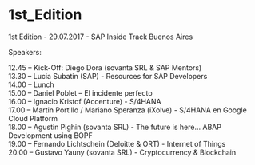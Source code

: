 # 1st_Edition
1st Edition - 29.07.2017 - SAP Inside Track Buenos Aires

Speakers:

12.45 – Kick-Off: Diego Dora (sovanta SRL & SAP Mentors)  
13.30 – Lucia Subatin (SAP) - Resources for SAP Developers  
14.00 – Lunch  
15.00 – Daniel Poblet – El incidente perfecto  
16.00 – Ignacio Kristof (Accenture) - S/4HANA  
17.00 – Martin Portillo / Mariano Speranza (iXolve) - S/4HANA en Google Cloud Platform  
18.00 – Agustin Pighin (sovanta SRL) - The future is here… ABAP Development using BOPF  
19.00 – Fernando Lichtschein (Deloitte & ORT) - Internet of Things  
20.00 – Gustavo Yauny (sovanta SRL) - Cryptocurrency & Blockchain  
  
